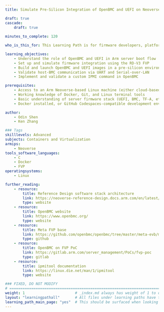 ```yaml
---
title: Simulate Pre-Silicon Integration of OpenBMC and UEFI on Neoverse RD-V3

draft: true
cascade:
    draft: true
    
minutes_to_complete: 120

who_is_this_for: This Learning Path is for firmware developers, platform software engineers, and system integrators working on Arm Neoverse-based platforms. It is especially useful for those exploring pre-silicon development, testing, and integration of Baseboard Management Controllers (BMC) with UEFI firmware. If you are building or validating server-class reference platforms—such as RD-V3—before hardware is available, this guide will help you simulate and debug the full boot path using Fixed Virtual Platforms (FVPs).

learning_objectives:
    - Understand the role of OpenBMC and UEFI in Arm server boot flow
    - Set up and simulate firmware integration using the RD-V3 FVP
    - Build and launch OpenBMC and UEFI images in a pre-silicon environment
    - Validate host-BMC communication via UART and Serial-over-LAN
    - Implement and validate a custom IPMI command in OpenBMC

prerequisites:
    - Access to an Arm Neoverse-based Linux machine (either cloud-based or local) is required, with at least 80 GB of free disk space, 48 GB of RAM, and running Ubuntu 22.04 LTS.
    - Working knowledge of Docker, Git, and Linux terminal tools
    - Basic understanding of server firmware stack (UEFI, BMC, TF-A, etc.)
    - Docker installed, or GitHub Codespaces-compatible development environment

author:
    - Odin Shen
    - Ken Zhang

### Tags
skilllevels: Advanced
subjects: Containers and Virtualization
armips:
    - Neoverse
tools_software_languages:
    - C
    - Docker
    - FVP
operatingsystems:
    - Linux

further_reading:
    - resource:
        title: Reference Design software stack architecture
        link: https://neoverse-reference-design.docs.arm.com/en/latest/about/software_stack.html
        type: website
    - resource:
        title: OpenBMC website
        link: https://www.openbmc.org/
        type: website
    - resource:
        title: Meta FVP base
        link: https://github.com/openbmc/openbmc/tree/master/meta-evb/meta-evb-arm/meta-evb-fvp-base
        type: github
    - resource:
        title: OpenBMC on FVP PoC
        link: https://gitlab.arm.com/server_management/PoCs/fvp-poc
        type: gitlab
    - resource:
        title: ipmitool documentation
        link: https://linux.die.net/man/1/ipmitool
        type: website

### FIXED, DO NOT MODIFY
# ================================================================================
weight: 1                       # _index.md always has weight of 1 to order correctly
layout: "learningpathall"       # All files under learning paths have this same wrapper
learning_path_main_page: "yes"  # This should be surfaced when looking for related content. Only set for _index.md of learning path content.
---
```

